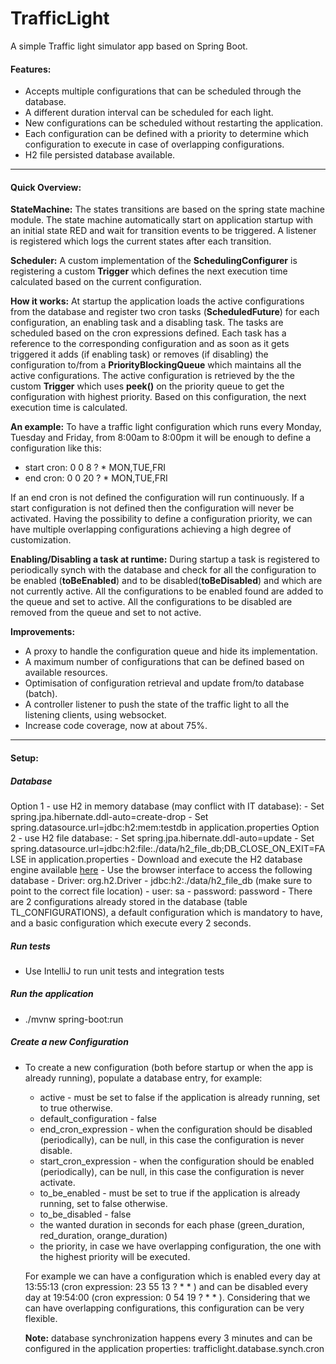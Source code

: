 # TrafficLight
A simple Traffic light simulator app based on Spring Boot.

#### Features:

- Accepts multiple configurations that can be scheduled through the database.
- A different duration interval can be scheduled for each light.
- New configurations can be scheduled without restarting the application.
- Each configuration can be defined with a priority to determine which configuration to 
execute in case of overlapping configurations.
- H2 file persisted database available.

---

#### Quick Overview:

**StateMachine:** The states transitions are based on the spring state machine module. The state machine automatically start on application
startup with an initial state RED and wait for transition events to be triggered. A listener is registered which logs
the current states after each transition.

**Scheduler:** A custom implementation of the __SchedulingConfigurer__ is registering a custom __Trigger__ which defines the 
next execution time calculated based on the current configuration.

**How it works:** At startup the application loads the active configurations from the database and register two 
cron tasks (__ScheduledFuture__) for each configuration, an enabling task and a disabling task. The tasks
are scheduled based on the cron expressions defined. Each task has a reference to the corresponding configuration
and as soon as it gets triggered it adds (if enabling task) or removes (if disabling) the configuration
to/from a __PriorityBlockingQueue<TrafficLightConfiguration>__ which maintains all the active configurations.
The active configuration is retrieved by the the custom __Trigger__ which uses __peek()__ on the priority
queue to get the configuration with highest priority. Based on this configuration, the next execution time
is calculated.

**An example:** To have a traffic light configuration which runs every Monday, Tuesday and Friday, from 8:00am
to 8:00pm it will be enough to define a configuration like this:
- start cron: 0 0 8 ? * MON,TUE,FRI
- end cron: 0 0 20 ? * MON,TUE,FRI

If an end cron is not defined the configuration will run continuously.
If a start configuration is not defined then the configuration will never be activated.
Having the possibility to define a configuration priority, we can have multiple overlapping configurations 
achieving a high degree of customization.

**Enabling/Disabling a task at runtime:** During startup a task is registered to periodically synch with the database
and check for all the configuration to be enabled (__toBeEnabled__) and to be disabled(__toBeDisabled__) and
which are not currently active. All the configurations to be enabled found are added to the queue and set to active.
All the configurations to be disabled are removed from the queue and set to not active.

**Improvements:** 
- A proxy to handle the configuration queue and hide its implementation.
- A maximum number of configurations that can be defined based on available resources.
- Optimisation of configuration retrieval and update from/to database (batch).
- A controller listener to push the state of the traffic light to all the listening clients, using 
websocket.
- Increase code coverage, now at about 75%.

---

#### Setup:

##### Database
Option 1 - use H2 in memory database (may conflict with IT database):
    - Set spring.jpa.hibernate.ddl-auto=create-drop
    - Set spring.datasource.url=jdbc:h2:mem:testdb in application.properties
Option 2 - use H2 file database:
    - Set spring.jpa.hibernate.ddl-auto=update
    - Set spring.datasource.url=jdbc:h2:file:./data/h2_file_db;DB_CLOSE_ON_EXIT=FALSE in application.properties
    - Download and execute the H2 database engine available [here](https://www.h2database.com/html/main.html)
    - Use the browser interface to access the following database
        - Driver: org.h2.Driver
        - jdbc:h2:./data/h2_file_db (make sure to point to the correct file location)
        - user: sa
        - password: password
    - There are 2 configurations already stored in the database (table TL_CONFIGURATIONS), a default configuration
    which is mandatory to have, and a basic configuration which execute every 2 seconds.


##### Run tests
- Use IntelliJ to run unit tests and integration tests


##### Run the application
-  ./mvnw spring-boot:run


##### Create a new Configuration
- To create a new configuration (both before startup or when the app is already running), populate a 
database entry, for example:
    - active - must be set to false if the application is already running, set to true otherwise.
    - default_configuration - false
    - end_cron_expression - when the configuration should be disabled (periodically), 
    can be null, in this case the configuration is never disable.
    - start_cron_expression - when the configuration should be enabled (periodically), 
    can be null, in this case the configuration is never activate.
    - to_be_enabled - must be set to true if the application is already running, set to false otherwise.
    - to_be_disabled - false
    - the wanted duration in seconds for each phase (green_duration, red_duration, orange_duration)
    - the priority, in case we have overlapping configuration, the one with the highest priority
    will be executed.
    
    For example we can have a configuration which is enabled every day at 13:55:13 (cron expression: 23 55 13 ? * * )
    and can be disabled every day at 19:54:00 (cron expression: 0 54 19 ? * * ). Considering that we can have overlapping
    configurations, this configuration can be very flexible.
    
    **Note:** database synchronization happens every 3 minutes and can be configured in the
    application properties: trafficlight.database.synch.cron
    
    
     


